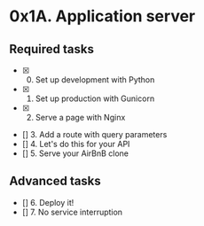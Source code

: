 # 0x1A. Application server
## Required tasks
- [x] 0. Set up development with Python
- [x] 1. Set up production with Gunicorn
- [x] 2. Serve a page with Nginx
- [] 3. Add a route with query parameters
- [] 4. Let's do this for your API
- [] 5. Serve your AirBnB clone
## Advanced tasks
- [] 6. Deploy it!
- [] 7. No service interruption
